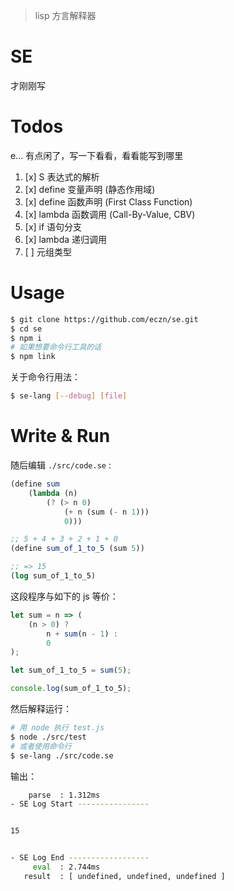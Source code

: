 
> lisp 方言解释器 

# SE 

才刚刚写

# Todos 

e... 有点闲了，写一下看看，看看能写到哪里

1. [x] S 表达式的解析  
2. [x] define 变量声明 (静态作用域)
3. [x] define 函数声明 (First Class Function)
4. [x] lambda 函数调用 (Call-By-Value, CBV)
5. [x] if 语句分支     
6. [x] lambda 递归调用 
7. [ ] 元组类型


# Usage 

``` bash 
$ git clone https://github.com/eczn/se.git 
$ cd se 
$ npm i 
# 如果想要命令行工具的话 
$ npm link 
```

关于命令行用法： 

``` bash
$ se-lang [--debug] [file]
```

# Write & Run 

随后编辑 `./src/code.se` :

``` scheme 
(define sum
    (lambda (n) 
        (? (> n 0) 
            (+ n (sum (- n 1)))
            0)))

;; 5 + 4 + 3 + 2 + 1 + 0
(define sum_of_1_to_5 (sum 5))

;; => 15 
(log sum_of_1_to_5)
```

这段程序与如下的 js 等价： 

``` js
let sum = n => (
    (n > 0) ? 
        n + sum(n - 1) : 
        0
); 

let sum_of_1_to_5 = sum(5); 

console.log(sum_of_1_to_5); 
```

然后解释运行： 

``` bash
# 用 node 执行 test.js 
$ node ./src/test
# 或者使用命令行  
$ se-lang ./src/code.se 
```

输出： 

``` bash
    parse  : 1.312ms
- SE Log Start ---------------- 


15


- SE Log End ------------------
     eval  : 2.744ms
   result  : [ undefined, undefined, undefined ]

```

